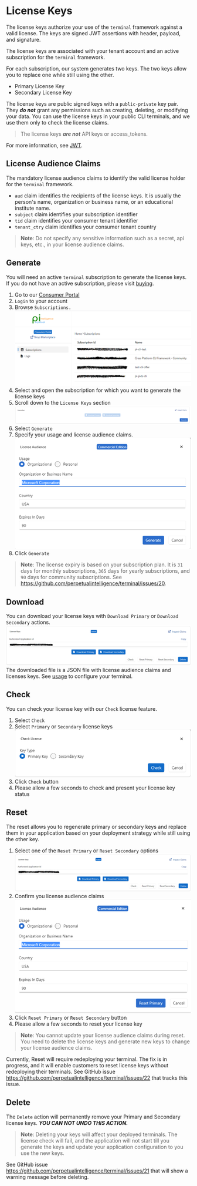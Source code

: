 # License Keys

The license keys authorize your use of the `terminal` framework against a valid license. The keys are signed JWT assertions with header, payload, and signature. 

The license keys are associated with your tenant account and an active subscription for the `terminal` framework.

For each subscription, our system generates two keys. The two keys allow you to replace one while still using the other.
- Primary License Key
- Secondary License Key

The license keys are public signed keys with a `public-private` key pair. They ***do not*** grant any permissions such as creating, deleting, or modifying your data. You can use the license keys in your public CLI terminals, and we use them only to check the license claims.

> The license keys ***are not*** API keys or access_tokens.

For more information, see [JWT](https://jwt.io/introduction).

## License Audience Claims
The mandatory license audience claims to identify the valid license holder for the `terminal` framework.
- `aud` claim identifies the recipients of the license keys. It is usually the person's name, organization or business name, or an educational institute name.
- `subject` claim identifies your subscription identifier
- `tid` claim identifies your consumer tenant identifier
- `tenant_ctry` claim identifies your consumer tenant country

> **Note**: Do not specify any sensitive information such as a secret, api keys, etc., in your license audience claims.

## Generate
You will need an active `terminal` subscription to generate the license keys. If you do not have an active subscription, please visit [buying](../../buying/intro.md).

1. Go to our [Consumer Portal](https://consumer.perpetualintelligence.com/)
2. `Login` to your account
3. Browse `Subscriptions.`
![Subscription](../../../images/terminal/licensing/subscriptions.png)
4. Select and open the subscription for which you want to generate the license keys
5. Scroll down to the `License Keys` section
![Generate License Keys](../../../images/terminal/licensing/generate.png)
6. Select `Generate`
7. Specify your usage and license audience claims. 
![Audience](../../../images/terminal/licensing/generate-audience.png)
8. Click `Generate` 

> **Note**: The license expiry is based on your subscription plan. It is `31` days for monthly subscriptions, `365` days for yearly subscriptions, and `90` days for community subscriptions. See https://github.com/perpetualintelligence/terminal/issues/20.

## Download
You can download your license keys with `Download Primary` or `Download Secondary` actions.
![Download License Keys](../../../images/terminal/licensing/licensekeys.png)
The downloaded file is a JSON file with license audience claims and licenses keys. See [usage](usage.md) to configure your terminal.

## Check
You can check your license key with our `Check` license feature.
1. Select `Check`
2. Select `Primary` or `Secondary` license keys
![Check](../../../images/terminal/licensing/check-license.png)
3. Click `Check` button
4. Please allow a few seconds to check and present your license key status

## Reset
The reset allows you to regenerate primary or secondary keys and replace them in your application based on your deployment strategy while still using the other key.
1. Select one of the `Reset Primary` or `Reset Secondary` options
![Reset Options](../../../images/terminal/licensing/licensekeys.png)
2. Confirm you license audience claims
![Reset License](../../../images/terminal/licensing/reset-license.png)
3. Click `Reset Primary` or `Reset Secondary` button
4. Please allow a few seconds to reset your license key

> **Note**: You cannot update your license audience claims during reset. You need to delete the license keys and generate new keys to change your license audience claims.

Currently, Reset will require redeploying your terminal. The fix is in progress, and it will enable customers to reset license keys without redeploying their terminals. See GitHub issue https://github.com/perpetualintelligence/terminal/issues/22 that tracks this issue.

## Delete
The `Delete` action will permanently remove your Primary and Secondary license keys. ***YOU CAN NOT UNDO THIS ACTION.***

> **Note**: Deleting your keys will affect your deployed terminals. The license check will fail, and the application will not start till you generate the keys and update your application configuration to you use the new keys.

See GitHub issue https://github.com/perpetualintelligence/terminal/issues/21 that will show a warning message before deleting.




